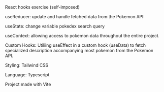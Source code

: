 React hooks exercise (self-imposed)

useReducer: update and handle fetched data from the Pokemon API

useState: change variable pokedex search query

useContext: allowing access to pokemon data throughout the entire project.

Custom Hooks:
Utiliing useEffect in a custom hook (useData) to fetch specialized description accompanying most pokemon from the Pokemon API.


Styling:
Tailwind CSS

Language:
Typescript

Project made with Vite